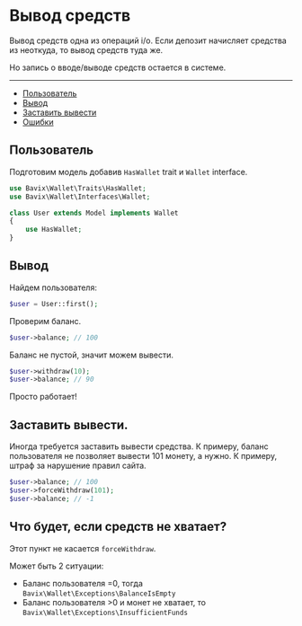 # Вывод средств

Вывод средств одна из операций i/o.
Если депозит начисляет средства из неоткуда, 
то вывод средств туда же.

Но запись о вводе/выводе средств остается в системе.

---

- [Пользователь](#user-model)
- [Вывод](#make-a-withdraw)
- [Заставить вывести](#force-withdraw)
- [Ошибки](#failed)

## Пользователь

Подготовим модель добавив `HasWallet` trait и `Wallet` interface.

```php
use Bavix\Wallet\Traits\HasWallet;
use Bavix\Wallet\Interfaces\Wallet;

class User extends Model implements Wallet
{
    use HasWallet;
}
```

## Вывод

Найдем пользователя:

```php
$user = User::first(); 
```

Проверим баланс.

```php
$user->balance; // 100
```

Баланс не пустой, значит можем вывести.

```php
$user->withdraw(10); 
$user->balance; // 90
```

Просто работает!

## Заставить вывести.

Иногда требуется заставить вывести средства.
К примеру, баланс пользователя не позволяет 
вывести 101 монету, а нужно. 
К примеру, штраф за нарушение правил сайта.

```php
$user->balance; // 100
$user->forceWithdraw(101);
$user->balance; // -1
```

## Что будет, если средств не хватает?

Этот пункт не касается `forceWithdraw`.

Может быть 2 ситуации:

- Баланс пользователя =0, тогда
`Bavix\Wallet\Exceptions\BalanceIsEmpty`
- Баланс пользователя >0 и монет не хватает, то
`Bavix\Wallet\Exceptions\InsufficientFunds`
